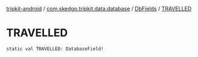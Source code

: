 [tripkit-android](../../index.md) / [com.skedgo.tripkit.data.database](../index.md) / [DbFields](index.md) / [TRAVELLED](./-t-r-a-v-e-l-l-e-d.md)

# TRAVELLED

`static val TRAVELLED: DatabaseField!`